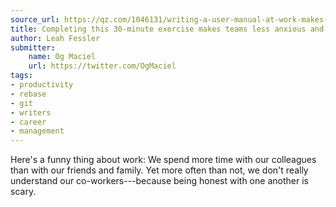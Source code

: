 ```yaml
---
source_url: https://qz.com/1046131/writing-a-user-manual-at-work-makes-teams-less-anxious-and-more-productive/
title: Completing this 30-minute exercise makes teams less anxious and more productive
author: Leah Fessler
submitter:
    name: Og Maciel
    url: https://twitter.com/OgMaciel
tags:
- productivity
- rebase
- git
- writers
- career
- management
---
```


Here's a funny thing about work: We spend more time with our colleagues than with our friends and family. Yet more often than not, we don't really understand our co-workers---because being honest with one another is scary.
